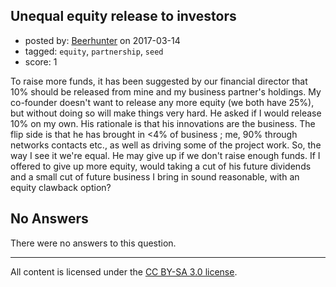 ## Unequal equity release to investors

- posted by: [Beerhunter](https://stackexchange.com/users/6411469/beerhunter) on 2017-03-14
- tagged: `equity`, `partnership`, `seed`
- score: 1

<p>To raise more funds, it has been suggested by our financial director that 10% should be released from mine and my business partner's holdings. My co-founder doesn't want to release any more equity (we both have 25%), but without doing so will make things very hard. He asked if I would release 10% on my own. His rationale is that his innovations are the business.  The flip side is that he has brought in &lt;4% of business ; me, 90% through networks contacts etc.,  as well as driving some of the project work. So, the way I see it we're equal. He may give up if we don't raise enough funds.
If I offered to give up more equity, would taking a cut of his future dividends and a small cut of future business I bring in sound reasonable,  with an equity clawback option?</p>


## No Answers

There were no answers to this question.


---

All content is licensed under the [CC BY-SA 3.0 license](https://creativecommons.org/licenses/by-sa/3.0/).
